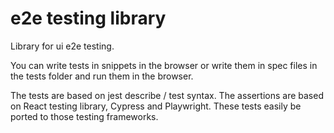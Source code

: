# e2e testing library

Library for ui e2e testing.

You can write tests in snippets in the browser or write them in spec files in the tests folder and run them in the browser.

The tests are based on jest describe / test syntax. The assertions are based on React testing library, Cypress and Playwright.
These tests easily be ported to those testing frameworks.
